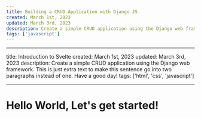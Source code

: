 ```yaml
---
title: Building a CRUD Application with Django JS
created: March 1st, 2023
updated: March 3rd, 2023
description: Create a simple CRUD application using the Django web framework.
tags: ['javascript']
---
```


---

title: Introduction to Svelte created: March 1st, 2023 updated: March 3rd, 2023
description: Create a simple CRUD application using the Django web framework.
This is just extra text to make this sentence go into two paragraphs instead of
one. Have a good day! tags: ['html', 'css', 'javascript']

---

# Hello World, Let's get started!
